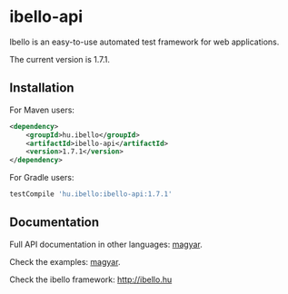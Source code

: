 # ibello-api
Ibello is an easy-to-use automated test framework for web applications.

The current version is 1.7.1.

## Installation

For Maven users:

```xml
<dependency>
    <groupId>hu.ibello</groupId>
    <artifactId>ibello-api</artifactId>
    <version>1.7.1</version>
</dependency>
```

For Gradle users:

```groovy
testCompile 'hu.ibello:ibello-api:1.7.1'
```

## Documentation

Full API documentation in other languages: [magyar](documentation/API.hu.md).

Check the examples: [magyar](documentation/EXAMPLES.hu.md).

Check the ibello framework: http://ibello.hu

